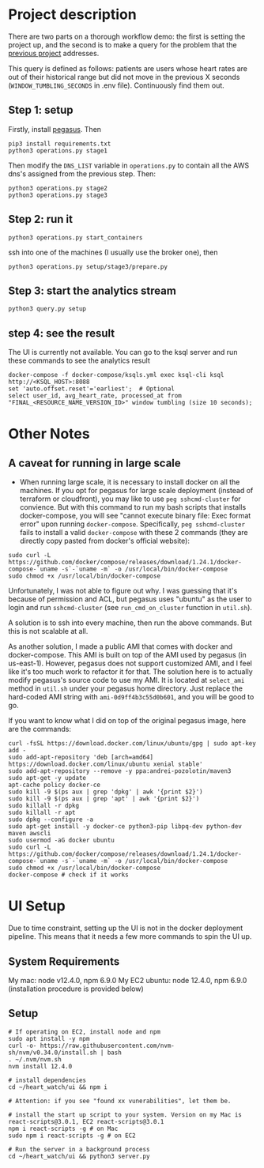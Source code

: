 # Project description

There are two parts on a thorough workflow demo: the first is setting the project up, and the second is to make a query for the problem that the [previous project](https://github.com/anshu3769/SmartDevice_DataPipeline) addresses.

This query is defined as follows: patients are users whose heart rates are out of their historical range but did not move in the previous X seconds (`WINDOW_TUMBLING_SECONDS` in .env file). Continuously find them out.

## Step 1: setup

Firstly, install [pegasus](https://github.com/InsightDataScience/pegasus). Then

```
pip3 install requirements.txt
python3 operations.py stage1
```

Then modify the `DNS_LIST` variable in `operations.py` to contain all the AWS dns's assigned from the previous step. Then:

```
python3 operations.py stage2
python3 operations.py stage3
```

## Step 2: run it

`python3 operations.py start_containers`

ssh into one of the machines (I usually use the broker one), then

`python3 operations.py setup/stage3/prepare.py`

## Step 3: start the analytics stream

`python3 query.py setup`

## step 4: see the result

The UI is currently not available. You can go to the ksql server and run these commands to see the analytics result
```
docker-compose -f docker-compose/ksqls.yml exec ksql-cli ksql http://<KSQL_HOST>:8088
set 'auto.offset.reset'='earliest';  # Optional
select user_id, avg_heart_rate, processed_at from "FINAL_<RESOURCE_NAME_VERSION_ID>" window tumbling (size 10 seconds);
```


# Other Notes

## A caveat for running in large scale

- When running large scale, it is necessary to install docker on all the machines. If you opt for pegasus for large scale deployment (instead of terraform or cloudfront), you may like to use `peg sshcmd-cluster` for convience. But with this command to run my bash scripts that installs docker-compose, you will see "cannot execute binary file: Exec format error" upon running `docker-compose`. Specifically, `peg sshcmd-cluster` fails to install a valid `docker-compose` with these 2 commands (they are directly copy pasted from docker's official website):

```
sudo curl -L https://github.com/docker/compose/releases/download/1.24.1/docker-compose-`uname -s`-`uname -m` -o /usr/local/bin/docker-compose
sudo chmod +x /usr/local/bin/docker-compose
```

Unfortunately, I was not able to figure out why. I was guessing that it's because of permission and ACL, but pegasus uses "ubuntu" as the user to login and run `sshcmd-cluster` (see `run_cmd_on_cluster` function in `util.sh`).

A solution is to ssh into every machine, then run the above commands. But this is not scalable at all.

As another solution, I made a public AMI that comes with docker and docker-compose. This AMI is built on top of the AMI used by pegasus (in us-east-1). However, pegasus does not support customized AMI, and I feel like it's too much work to refactor it for that. The solution here is to actually modify pegasus's source code to use my AMI. It is located at `select_ami` method in `util.sh` under your pegasus home directory. Just replace the hard-coded AMI string with `ami-0d9ff4b3c55d0b601`, and you will be good to go.

If you want to know what I did on top of the original pegasus image, here are the commands:

```
curl -fsSL https://download.docker.com/linux/ubuntu/gpg | sudo apt-key add -
sudo add-apt-repository 'deb [arch=amd64] https://download.docker.com/linux/ubuntu xenial stable'
sudo add-apt-repository --remove -y ppa:andrei-pozolotin/maven3
sudo apt-get -y update
apt-cache policy docker-ce
sudo kill -9 $(ps aux | grep 'dpkg' | awk '{print $2}')
sudo kill -9 $(ps aux | grep 'apt' | awk '{print $2}')
sudo killall -r dpkg
sudo killall -r apt
sudo dpkg --configure -a
sudo apt-get install -y docker-ce python3-pip libpq-dev python-dev maven awscli
sudo usermod -aG docker ubuntu
sudo curl -L https://github.com/docker/compose/releases/download/1.24.1/docker-compose-`uname -s`-`uname -m` -o /usr/local/bin/docker-compose
sudo chmod +x /usr/local/bin/docker-compose
docker-compose # check if it works
```

# UI Setup

Due to time constraint, setting up the UI is not in the docker deployment pipeline. This means that it needs a few more commands to spin the UI up.

## System Requirements
My mac: node v12.4.0, npm 6.9.0
My EC2 ubuntu: node 12.4.0, npm 6.9.0 (installation procedure is provided below)

## Setup

```
# If operating on EC2, install node and npm
sudo apt install -y npm
curl -o- https://raw.githubusercontent.com/nvm-sh/nvm/v0.34.0/install.sh | bash
. ~/.nvm/nvm.sh
nvm install 12.4.0

# install dependencies
cd ~/heart_watch/ui && npm i

# Attention: if you see "found xx vunerabilities", let them be.

# install the start up script to your system. Version on my Mac is react-scripts@3.0.1, EC2 react-scripts@3.0.1
npm i react-scripts -g # on Mac
sudo npm i react-scripts -g # on EC2

# Run the server in a background process
cd ~/heart_watch/ui && python3 server.py

```
